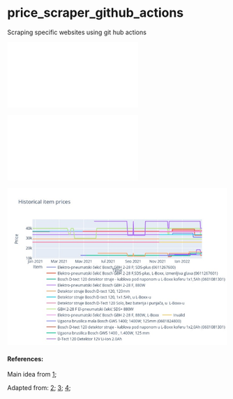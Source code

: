 # price_scraper_github_actions
Scraping specific websites using git hub actions

![Last scraped prices](./data/results.html)

![Interactive prices history](./data/prices.html)

![Prices history](./data/prices.jpg)

#### References: 

Main idea from [1](https://simonwillison.net/2021/Mar/5/git-scraping/); 

Adapted from: 
[2](https://yasoob.me/posts/github-actions-web-scraper-schedule-tutorial/);
[3](https://canovasjm.netlify.app/2020/11/29/github-actions-run-a-python-script-on-schedule-and-commit-changes/#name-checkout-repo-content);
[4](https://docs.github.com/en/actions/quickstart);